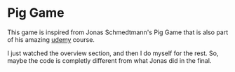 # Pig Game

This game is inspired from Jonas Schmedtmann's Pig Game that is also part of his amazing [udemy](https://www.udemy.com/course/the-complete-javascript-course/?utm_source=adwords&utm_medium=udemyads&utm_campaign=DSA_Catchall_la.EN_cc.ID&utm_term=_._ag_112265177716_._ad_475719959752_._de_c_._dm__._pl__._ti_dsa-416504847274_._li_9072640_._pd__._&gclid=CjwKCAjwgb6IBhAREiwAgMYKRl4wqvNuqsw1GrAdeam8t9SpmV3SSHY4cucOKzI6rw1yrmJ_JTw9XRoChOYQAvD_BwE) course.

I just watched the overview section, and then I do myself for the rest. So, maybe the code is completly different from what Jonas did in the final.
